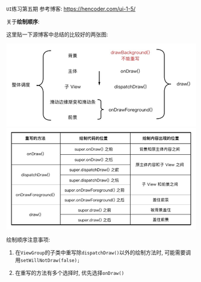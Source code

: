 `UI`练习第五期
参考博客: https://hencoder.com/ui-1-5/

关于**绘制顺序**: 

这里贴一下源博客中总结的比较好的两张图:

<img src="https://github.com/HusterYP/UI/blob/master/Pic/View%E7%BB%98%E5%88%B6%E9%A1%BA%E5%BA%8F.png"/>

<img src="https://github.com/HusterYP/UI/blob/master/Pic/View%E7%BB%98%E5%88%B6%E9%A1%BA%E5%BA%8F%E8%A1%A8%E6%A0%BC.png"/>

绘制顺序注意事项:
1. 在`ViewGroup`的子类中重写除`dispatchDraw()`以外的绘制方法时, 可能需要调用`setWillNotDraw(false);`

2. 在重写的方法有多个选择时, 优先选择`onDraw()`